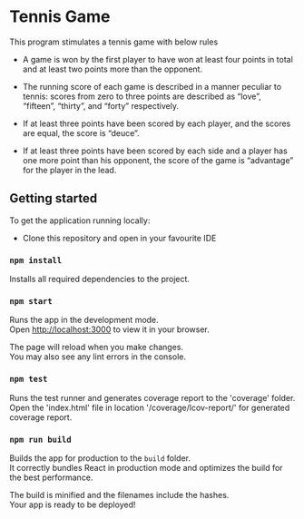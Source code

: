 # Tennis Game

This program stimulates a tennis game with below rules

- A game is won by the first player to have won at least four points in total and at least two points more than the opponent.

- The running score of each game is described in a manner peculiar to tennis: scores from zero to three points are described as “love”, “fifteen”, “thirty”, and “forty” respectively.

- If at least three points have been scored by each player, and the scores are equal, the score is “deuce”.

- If at least three points have been scored by each side and a player has one more point than his opponent, the score of the game is “advantage” for the player in the lead.

## Getting started

To get the application running locally:

- Clone this repository and open in your favourite IDE

### `npm install`

Installs all required dependencies to the project.

### `npm start`

Runs the app in the development mode.\
Open [http://localhost:3000](http://localhost:3000) to view it in your browser.

The page will reload when you make changes.\
You may also see any lint errors in the console.

### `npm test`

Runs the test runner and generates coverage report to the 'coverage' folder.
Open the 'index.html' file in location '/coverage/lcov-report/' for generated coverage report.

### `npm run build`

Builds the app for production to the `build` folder.\
It correctly bundles React in production mode and optimizes the build for the best performance.

The build is minified and the filenames include the hashes.\
Your app is ready to be deployed!
